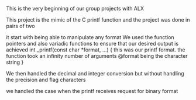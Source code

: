 This is the very beginning of our group projects with ALX

This project is the mimic of the C printf function and the project was done in pairs of two

it start with being able to manipulate any format
We used the function pointers and also variadic functions to ensure that our desired output is achieved
int _printf(const char *format, ...)
{
        this was our printf format.
        the function took an infinity number of arguments
        @format being the character string
}

We then handled the decimal and integer conversion but without handling the precision and flag characters

we handled the case when the printf receives request for binary format

